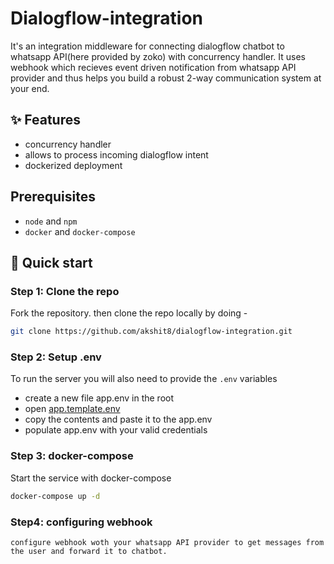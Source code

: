# Dialogflow-integration

It's an integration middleware for connecting dialogflow chatbot to whatsapp API(here provided by zoko) with concurrency handler. It uses webhook which recieves event driven notification from whatsapp API provider and thus helps you build a robust 2-way communication system at your end.

## ✨ Features

- concurrency handler
- allows to process incoming dialogflow intent
- dockerized deployment

## Prerequisites

- `node` and `npm`
- `docker` and `docker-compose`

## :rocket: Quick start

### Step 1: Clone the repo
Fork the repository. then clone the repo locally by doing -

```sh
git clone https://github.com/akshit8/dialogflow-integration.git
```
### Step 2: Setup .env
To run the server you will also need to provide the `.env` variables

- create a new file app.env in the root
- open [app.template.env](./app.template.env)
- copy the contents and paste it to the app.env
- populate app.env with your valid credentials

### Step 3: docker-compose
Start the service with docker-compose
```sh
docker-compose up -d
```
### Step4: configuring webhook
```
configure webhook woth your whatsapp API provider to get messages from the user and forward it to chatbot.
```